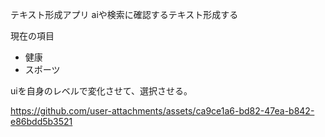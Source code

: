 テキスト形成アプリ
aiや検索に確認するテキスト形成する

現在の項目
- 健康
- スポーツ

uiを自身のレベルで変化させて、選択させる。

https://github.com/user-attachments/assets/ca9ce1a6-bd82-47ea-b842-e86bdd5b3521


